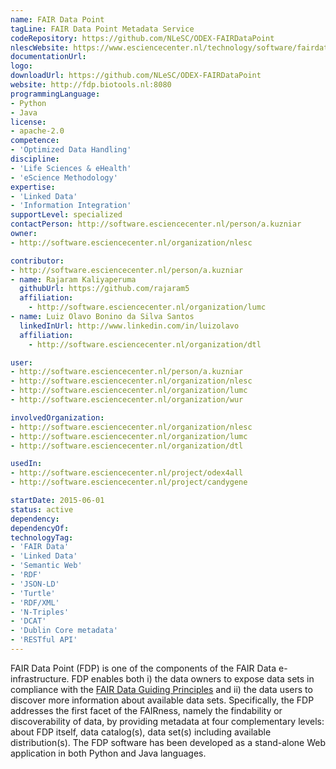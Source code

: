 ```yaml
---
name: FAIR Data Point
tagLine: FAIR Data Point Metadata Service
codeRepository: https://github.com/NLeSC/ODEX-FAIRDataPoint
nlescWebsite: https://www.esciencecenter.nl/technology/software/fairdatapoint
documentationUrl:
logo:
downloadUrl: https://github.com/NLeSC/ODEX-FAIRDataPoint
website: http://fdp.biotools.nl:8080
programmingLanguage:
- Python
- Java
license:
- apache-2.0
competence:
- 'Optimized Data Handling'
discipline:
- 'Life Sciences & eHealth'
- 'eScience Methodology'
expertise:
- 'Linked Data'
- 'Information Integration'
supportLevel: specialized
contactPerson: http://software.esciencecenter.nl/person/a.kuzniar
owner:
- http://software.esciencecenter.nl/organization/nlesc

contributor:
- http://software.esciencecenter.nl/person/a.kuzniar
- name: Rajaram Kaliyaperuma
  githubUrl: https://github.com/rajaram5
  affiliation:
    - http://software.esciencecenter.nl/organization/lumc
- name: Luiz Olavo Bonino da Silva Santos
  linkedInUrl: http://www.linkedin.com/in/luizolavo
  affiliation:
    - http://software.esciencecenter.nl/organization/dtl

user:
- http://software.esciencecenter.nl/person/a.kuzniar
- http://software.esciencecenter.nl/organization/nlesc
- http://software.esciencecenter.nl/organization/lumc
- http://software.esciencecenter.nl/organization/wur

involvedOrganization:
- http://software.esciencecenter.nl/organization/nlesc
- http://software.esciencecenter.nl/organization/lumc
- http://software.esciencecenter.nl/organization/dtl

usedIn:
- http://software.esciencecenter.nl/project/odex4all
- http://software.esciencecenter.nl/project/candygene

startDate: 2015-06-01
status: active
dependency:
dependencyOf:
technologyTag:
- 'FAIR Data'
- 'Linked Data'
- 'Semantic Web'
- 'RDF'
- 'JSON-LD'
- 'Turtle'
- 'RDF/XML'
- 'N-Triples'
- 'DCAT'
- 'Dublin Core metadata'
- 'RESTful API'
---
```

FAIR Data Point (FDP) is one of the components of the FAIR Data e-infrastructure. FDP enables both i) the data owners to expose data sets in compliance with the [FAIR Data Guiding Principles](http://www.force11.org/group/fairgroup/fairprinciples) and ii) the data users to discover more information about available data sets. Specifically, the FDP addresses the first facet of the FAIRness, namely the findability or discoverability of data, by providing metadata at four complementary levels: about FDP itself, data catalog(s), data set(s) including available distribution(s). The FDP software has been developed as a stand-alone Web application in both Python and Java languages.

